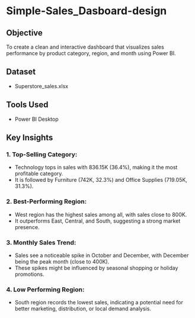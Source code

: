 # Simple-Sales_Dasboard-design

## Objective
To create a clean and interactive dashboard that visualizes sales performance by product category, region, and month using Power BI.

## Dataset 
- Superstore_sales.xlsx

## Tools Used
- Power BI Desktop

## Key Insights
### 1. Top-Selling Category:
- Technology tops in sales with 836.15K (36.4%), making it the most profitable category.
- It is followed by Furniture (742K, 32.3%) and Office Supplies (719.05K, 31.3%).
### 2. Best-Performing Region:
- West region has the highest sales among all, with sales close to 800K.
- It outperforms East, Central, and South, suggesting a strong market presence.
### 3. Monthly Sales Trend:
- Sales see a noticeable spike in October and December, with December being the peak month (close to 400K).
- These spikes might be influenced by seasonal shopping or holiday promotions.
### 4. Low Performing Region:
- South region records the lowest sales, indicating a potential need for better marketing, distribution, or local demand analysis.
